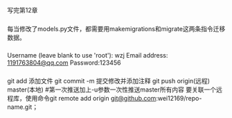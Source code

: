 写完第12章
###
每当修改了models.py文件，都需要用makemigrations和migrate这两条指令迁移数据。
###
###
Username (leave blank to use 'root'): wzj
Email address: 1191763804@qq.com
Password:123456 
###
###
git add 添加文件
git commit -m 提交修改并添加注释
git push origin(远程) master(本地) #第一次推送加上-u参数一次性推送master所有内容
要关联一个远程库，使用命令git remote add origin git@github.com:wei12169/repo-name.git；
###